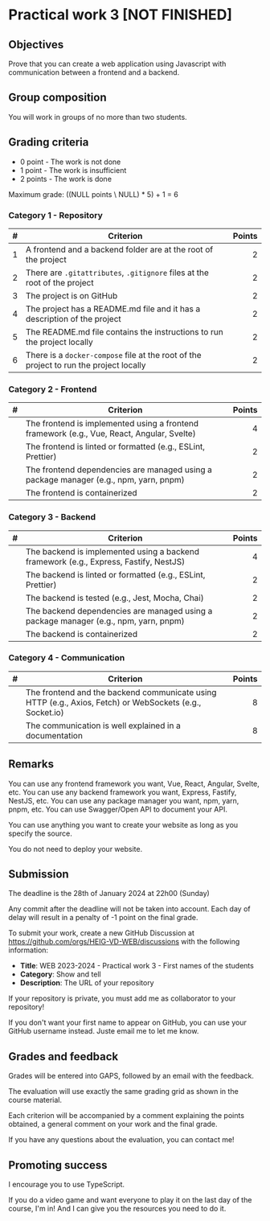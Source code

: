 # Practical work 3 [NOT FINISHED]

## Objectives

Prove that you can create a web application using Javascript with communication between a frontend and a backend.

## Group composition

You will work in groups of no more than two students.

## Grading criteria

- 0 point - The work is not done
- 1 point - The work is insufficient
- 2 points - The work is done

Maximum grade: ((NULL points \\ NULL) * 5) + 1 = 6

### Category 1 - Repository

| # | Criterion                                                                              | Points |
|--:|----------------------------------------------------------------------------------------|-------:|
| 1 | A frontend and a backend folder are at the root of the project                         |      2 |
| 2 | There are `.gitattributes`, `.gitignore` files at the root of the project              |      2 |
| 3 | The project is on GitHub                                                               |      2 |
| 4 | The project has a README.md file and it has a description of the project               |      2 |
| 5 | The README.md file contains the instructions to run the project locally                |      2 |
| 6 | There is a `docker-compose` file at the root of the project to run the project locally |      2 |

### Category 2 - Frontend

| #   | Criterion                                                                                  | Points |
| --: | -----------------------------------------------------------------------------------------  | -----: |
|     | The frontend is implemented using a frontend framework (e.g., Vue, React, Angular, Svelte) |      4 |
|     | The frontend is linted or formatted (e.g., ESLint, Prettier)                               |      2 |
|     | The frontend dependencies are managed using a package manager (e.g., npm, yarn, pnpm)      |      2 |
|     | The frontend is containerized                                                              |      2 |

### Category 3 - Backend

| # | Criterion                                                                             | Points |
|--:|---------------------------------------------------------------------------------------|-------:|
|   | The backend is implemented using a backend framework (e.g., Express, Fastify, NestJS) |      4 |
|   | The backend is linted or formatted (e.g., ESLint, Prettier)                           |      2 |
|   | The backend is tested (e.g., Jest, Mocha, Chai)                                       |      2 |
|   | The backend dependencies are managed using a package manager (e.g., npm, yarn, pnpm)  |      2 |
|   | The backend is containerized                                                          |      2 |

### Category 4 - Communication

| # | Criterion                                                                                                 | Points |
|--:|-----------------------------------------------------------------------------------------------------------|-------:|
|   | The frontend and the backend communicate using HTTP (e.g., Axios, Fetch) or  WebSockets (e.g., Socket.io) |      8 |
|   | The communication is well explained in a documentation                                                    |      8 |


## Remarks

You can use any frontend framework you want, Vue, React, Angular, Svelte, etc.
You can use any backend framework you want, Express, Fastify, NestJS, etc.
You can use any package manager you want, npm, yarn, pnpm, etc.
You can use Swagger/Open API to document your API.

You can use anything you want to create your website as long as you specify the source.

You do not need to deploy your website.

## Submission

The deadline is the 28th of January 2024 at 22h00 (Sunday)

Any commit after the deadline will not be taken into account. Each day of delay will result in a penalty of -1 point on the final grade.

To submit your work, create a new GitHub Discussion at <https://github.com/orgs/HEIG-VD-WEB/discussions> with the following information:

- **Title**: WEB 2023-2024 - Practical work 3 - First names of the students
- **Category**: Show and tell
- **Description**: The URL of your repository

If your repository is private, you must add me as collaborator to your repository!

If you don't want your first name to appear on GitHub, you can use your GitHub username instead. Juste email me to let me know.

## Grades and feedback

Grades will be entered into GAPS, followed by an email with the feedback.

The evaluation will use exactly the same grading grid as shown in the course material.

Each criterion will be accompanied by a comment explaining the points obtained, a general comment on your work and the final grade.

If you have any questions about the evaluation, you can contact me!

## Promoting success

I encourage you to use TypeScript.

If you do a video game and want everyone to play it on the last day of the course, I'm in! And I can give you the resources you need to do it.

